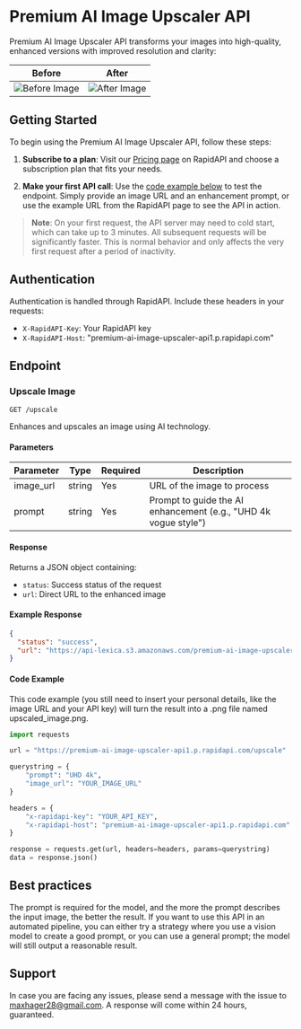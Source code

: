 # Premium AI Image Upscaler API

Premium AI Image Upscaler API transforms your images into high-quality, enhanced versions with improved resolution and clarity:

| Before                                                            | After                                                                      |
| ----------------------------------------------------------------- | -------------------------------------------------------------------------- |
| ![Before Image](https://storage.googleapis.com/apihub85/0_1.webp) | ![After Image](https://storage.googleapis.com/apihub85/upscaled_image.png) |

## Getting Started

To begin using the Premium AI Image Upscaler API, follow these steps:

1. **Subscribe to a plan**: Visit our [Pricing page](https://rapidapi.com/arxivgpt-arxivgpt-default/api/premium-ai-image-upscaler-api1/pricing) on RapidAPI and choose a subscription plan that fits your needs.

2. **Make your first API call**: Use the [code example below](#code-example) to test the endpoint. Simply provide an image URL and an enhancement prompt, or use the example URL from the RapidAPI page to see the API in action.

> **Note**: On your first request, the API server may need to cold start, which can take up to 3 minutes. All subsequent requests will be significantly faster. This is normal behavior and only affects the very first request after a period of inactivity.

## Authentication

Authentication is handled through RapidAPI. Include these headers in your requests:

- `X-RapidAPI-Key`: Your RapidAPI key
- `X-RapidAPI-Host`: "premium-ai-image-upscaler-api1.p.rapidapi.com"

## Endpoint

### Upscale Image

```
GET /upscale
```

Enhances and upscales an image using AI technology.

#### Parameters

| Parameter | Type   | Required | Description                                                     |
| --------- | ------ | -------- | --------------------------------------------------------------- |
| image_url | string | Yes      | URL of the image to process                                     |
| prompt    | string | Yes      | Prompt to guide the AI enhancement (e.g., "UHD 4k vogue style") |

#### Response

Returns a JSON object containing:

- `status`: Success status of the request
- `url`: Direct URL to the enhanced image

#### Example Response

```json
{
  "status": "success",
  "url": "https://api-lexica.s3.amazonaws.com/premium-ai-image-upscaler-api/97ed1614-7986-424f-ad9f-5a4335408e0e.png"
}
```

#### Code Example

This code example (you still need to insert your personal details, like the image URL and your API key) will turn the result into a .png file named upscaled_image.png.

```python
import requests

url = "https://premium-ai-image-upscaler-api1.p.rapidapi.com/upscale"

querystring = {
    "prompt": "UHD 4k",
    "image_url": "YOUR_IMAGE_URL"
}

headers = {
    "x-rapidapi-key": "YOUR_API_KEY",
    "x-rapidapi-host": "premium-ai-image-upscaler-api1.p.rapidapi.com"
}

response = requests.get(url, headers=headers, params=querystring)
data = response.json()
```

## Best practices

The prompt is required for the model, and the more the prompt describes the input image, the better the result. If you want to use this API in an automated pipeline, you can either try a strategy where you use a vision model to create a good prompt, or you can use a general prompt; the model will still output a reasonable result.

## Support

In case you are facing any issues, please send a message with the issue to maxhager28@gmail.com. A response will come within 24 hours, guaranteed.
